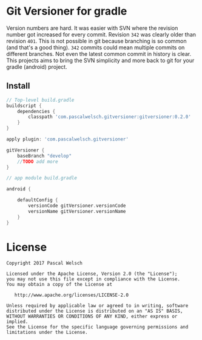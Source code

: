 # Git Versioner for gradle

Version numbers are hard. 
It was easier with SVN where the revision number got increased for every commit. 
Revision `342` was clearly older than revision `401`. 
This is not possible in git because branching is so common (and that's a good thing). 
`342` commits could mean multiple commits on different branches.
Not even the latest common commit in history is clear.
This projects aims to bring the SVN simplicity and more back to git for your gradle (android) project.

## Install

```gradle
// Top-level build.gradle
buildscript {
    dependencies {
        classpath 'com.pascalwelsch.gitversioner:gitversioner:0.2.0'
    }
}

apply plugin: 'com.pascalwelsch.gitversioner'

gitVersioner {
    baseBranch "develop"
    //TODO add more
}
```


```gradle
// app module build.gradle

android {

    defaultConfig {
        versionCode gitVersioner.versionCode
        versionName gitVersioner.versionName
    }
}
```

# License

```
Copyright 2017 Pascal Welsch

Licensed under the Apache License, Version 2.0 (the "License");
you may not use this file except in compliance with the License.
You may obtain a copy of the License at

   http://www.apache.org/licenses/LICENSE-2.0

Unless required by applicable law or agreed to in writing, software
distributed under the License is distributed on an "AS IS" BASIS,
WITHOUT WARRANTIES OR CONDITIONS OF ANY KIND, either express or implied.
See the License for the specific language governing permissions and
limitations under the License.
```
